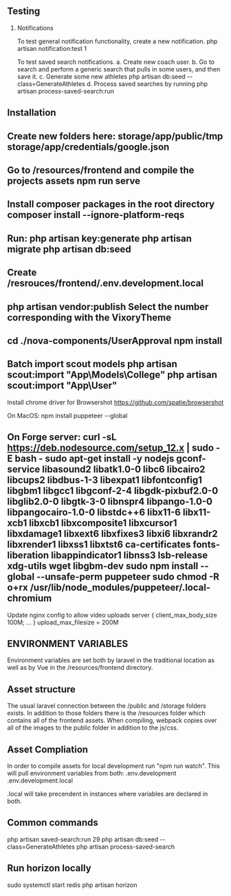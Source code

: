## Testing
1. Notifications

    To test general notification functionality, create a new notification. 
        php artisan notification:test 1

    To test saved search notifications.
        a. Create new coach user.
        b. Go to search and perform a generic search that pulls in some users, and then save it.
        c. Generate some new athletes
            php artisan db:seed --class=GenerateAthletes
        d. Process saved searches by running
            php artisan process-saved-search:run

## Installation
Create new folders here:
storage/app/public/tmp
storage/app/credentials/google.json
---
Go to /resources/frontend and compile the projects assets
npm run serve
---
Install composer packages in the root directory
composer install --ignore-platform-reqs
---
Run: 
php artisan key:generate
php artisan migrate
php artisan db:seed
---
Create /resrouces/frontend/.env.development.local
---
php artisan vendor:publish
Select the number corresponding with the VixoryTheme
---
cd ./nova-components/UserApproval
npm install
---
Batch import scout models
php artisan scout:import "App\Models\College"
php artisan scout:import "App\User"
---
Install chrome driver for Browsershot
https://github.com/spatie/browsershot

On MacOS:
npm install puppeteer --global

On Forge server:
curl -sL https://deb.nodesource.com/setup_12.x | sudo -E bash -
sudo apt-get install -y nodejs gconf-service libasound2 libatk1.0-0 libc6 libcairo2 libcups2 libdbus-1-3 libexpat1 libfontconfig1 libgbm1 libgcc1 libgconf-2-4 libgdk-pixbuf2.0-0 libglib2.0-0 libgtk-3-0 libnspr4 libpango-1.0-0 libpangocairo-1.0-0 libstdc++6 libx11-6 libx11-xcb1 libxcb1 libxcomposite1 libxcursor1 libxdamage1 libxext6 libxfixes3 libxi6 libxrandr2 libxrender1 libxss1 libxtst6 ca-certificates fonts-liberation libappindicator1 libnss3 lsb-release xdg-utils wget libgbm-dev
sudo npm install --global --unsafe-perm puppeteer
sudo chmod -R o+rx /usr/lib/node_modules/puppeteer/.local-chromium
---
Update nginx config to allow video uploads
server {
    client_max_body_size 100M;
    ...
}
upload_max_filesize = 200M

## ENVIRONMENT VARIABLES
Environment variables are set both by laravel in the traditional location as well as by Vue in the /resources/frontend directory.

## Asset structure
The usual laravel connection between the /public and /storage folders exists. In addition to those folders there
is the /resources folder which contains all of the frontend assets. When compiling, webpack copies over all of the
images to the public folder in addition to the js/css.

## Asset Compliation
In order to compile assets for local development run "npm run watch". This will pull environment variables from both:
.env.development
.env.development.local

.local will take precendent in instances where variables are declared in both.

## Common commands
php artisan saved-search:run 29
php artisan db:seed --class=GenerateAthletes
php artisan process-saved-search

## Run horizon locally
sudo systemctl start redis
php artisan horizon

